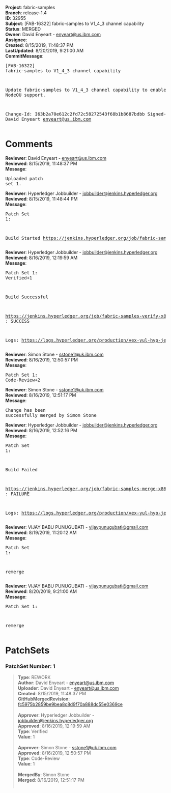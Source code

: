 <strong>Project</strong>: fabric-samples<br><strong>Branch</strong>: release-1.4<br><strong>ID</strong>: 32955<br><strong>Subject</strong>: [FAB-16322] fabric-samples to V1_4_3 channel capability<br><strong>Status</strong>: MERGED<br><strong>Owner</strong>: David Enyeart - enyeart@us.ibm.com<br><strong>Assignee</strong>:<br><strong>Created</strong>: 8/15/2019, 11:48:37 PM<br><strong>LastUpdated</strong>: 8/20/2019, 9:21:00 AM<br><strong>CommitMessage</strong>:<br><pre>[FAB-16322] fabric-samples to V1_4_3 channel capability

Update fabric-samples to V1_4_3 channel capability to
enable the new NodeOU support.

Change-Id: I63b2a70e612c2fd72c58272543f68b1b8687bdbb
Signed-off-by: David Enyeart <enyeart@us.ibm.com>
</pre><h1>Comments</h1><strong>Reviewer</strong>: David Enyeart - enyeart@us.ibm.com<br><strong>Reviewed</strong>: 8/15/2019, 11:48:37 PM<br><strong>Message</strong>: <pre>Uploaded patch set 1.</pre><strong>Reviewer</strong>: Hyperledger Jobbuilder - jobbuilder@jenkins.hyperledger.org<br><strong>Reviewed</strong>: 8/15/2019, 11:48:44 PM<br><strong>Message</strong>: <pre>Patch Set 1:

Build Started https://jenkins.hyperledger.org/job/fabric-samples-verify-x86_64/493/</pre><strong>Reviewer</strong>: Hyperledger Jobbuilder - jobbuilder@jenkins.hyperledger.org<br><strong>Reviewed</strong>: 8/16/2019, 12:19:59 AM<br><strong>Message</strong>: <pre>Patch Set 1: Verified+1

Build Successful 

https://jenkins.hyperledger.org/job/fabric-samples-verify-x86_64/493/ : SUCCESS

Logs: https://logs.hyperledger.org/production/vex-yul-hyp-jenkins-3/fabric-samples-verify-x86_64/493</pre><strong>Reviewer</strong>: Simon Stone - sstone1@uk.ibm.com<br><strong>Reviewed</strong>: 8/16/2019, 12:50:57 PM<br><strong>Message</strong>: <pre>Patch Set 1: Code-Review+2</pre><strong>Reviewer</strong>: Simon Stone - sstone1@uk.ibm.com<br><strong>Reviewed</strong>: 8/16/2019, 12:51:17 PM<br><strong>Message</strong>: <pre>Change has been successfully merged by Simon Stone</pre><strong>Reviewer</strong>: Hyperledger Jobbuilder - jobbuilder@jenkins.hyperledger.org<br><strong>Reviewed</strong>: 8/16/2019, 12:52:16 PM<br><strong>Message</strong>: <pre>Patch Set 1:

Build Failed 

https://jenkins.hyperledger.org/job/fabric-samples-merge-x86_64/127/ : FAILURE

Logs: https://logs.hyperledger.org/production/vex-yul-hyp-jenkins-3/fabric-samples-merge-x86_64/127</pre><strong>Reviewer</strong>: VIJAY BABU PUNUGUBATI - vijaypunugubati@gmail.com<br><strong>Reviewed</strong>: 8/19/2019, 11:20:12 AM<br><strong>Message</strong>: <pre>Patch Set 1:

remerge</pre><strong>Reviewer</strong>: VIJAY BABU PUNUGUBATI - vijaypunugubati@gmail.com<br><strong>Reviewed</strong>: 8/20/2019, 9:21:00 AM<br><strong>Message</strong>: <pre>Patch Set 1:

remerge</pre><h1>PatchSets</h1><h3>PatchSet Number: 1</h3><blockquote><strong>Type</strong>: REWORK<br><strong>Author</strong>: David Enyeart - enyeart@us.ibm.com<br><strong>Uploader</strong>: David Enyeart - enyeart@us.ibm.com<br><strong>Created</strong>: 8/15/2019, 11:48:37 PM<br><strong>GitHubMergedRevision</strong>: [fc5975b2859be9bea8c8d9f70a888dc55e0369ce](https://github.com/hyperledger-gerrit-archive/fabric-samples/commit/fc5975b2859be9bea8c8d9f70a888dc55e0369ce)<br><br><strong>Approver</strong>: Hyperledger Jobbuilder - jobbuilder@jenkins.hyperledger.org<br><strong>Approved</strong>: 8/16/2019, 12:19:59 AM<br><strong>Type</strong>: Verified<br><strong>Value</strong>: 1<br><br><strong>Approver</strong>: Simon Stone - sstone1@uk.ibm.com<br><strong>Approved</strong>: 8/16/2019, 12:50:57 PM<br><strong>Type</strong>: Code-Review<br><strong>Value</strong>: 1<br><br><strong>MergedBy</strong>: Simon Stone<br><strong>Merged</strong>: 8/16/2019, 12:51:17 PM<br><br></blockquote>
